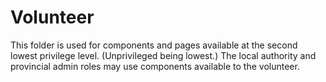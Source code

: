 # Volunteer
This folder is used for components and pages available at the second lowest privilege level. (Unprivileged being lowest.) The local authority and provincial admin roles may use components available to the volunteer.

